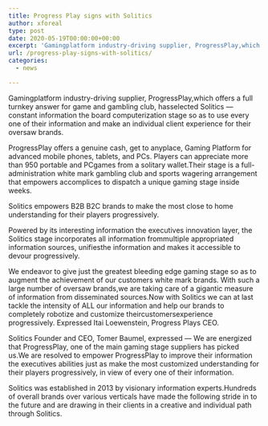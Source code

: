 ```yaml
---
title: Progress Play signs with Solitics
author: xforeal 
type: post
date: 2020-05-19T00:00:00+00:00
excerpt: 'Gamingplatform industry-driving supplier, ProgressPlay,which offers a full turnkey answer for game and gambling club, hasselected Solitics - constant information the executives computerization stage so as to use every one of their information and make an individual client experience for their oversaw brands '
url: /progress-play-signs-with-solitics/
categories:
  - news

---
```

Gamingplatform industry-driving supplier, ProgressPlay,which offers a full turnkey answer for game and gambling club, hasselected Solitics &#8212; constant information the board computerization stage so as to use every one of their information and make an individual client experience for their oversaw brands. 

ProgressPlay offers a genuine cash, get to anyplace, Gaming Platform for advanced mobile phones, tablets, and PCs. Players can appreciate more than 950 portable and PCgames from a solitary wallet.Their stage is a full-administration white mark gambling club and sports wagering arrangement that empowers accomplices to dispatch a unique gaming stage inside weeks. 

Solitics empowers B2B B2C brands to make the most close to home understanding for their players progressively. 

Powered by its interesting information the executives innovation layer, the Solitics stage incorporates all information frommultiple appropriated information sources, unifiesthe information and makes it accessible to devour progressively. 

We endeavor to give just the greatest bleeding edge gaming stage so as to augment the achievement of our customers white mark brands. With such a large number of oversaw brands,we are taking care of a gigantic measure of information from disseminated sources.Now with Solitics we can at last tackle the intensity of ALL our information and help our brands to completely robotize and customize theircustomersexperience progressively. Expressed Itai Loewenstein, Progress Plays CEO. 

Solitics Founder and CEO, Tomer Baumel, expressed &#8212; We are energized that ProgressPlay, one of the main gaming stage suppliers has picked us.We are resolved to empower ProgressPlay to improve their information the executives abilities just as make the most customized understanding for their players progressively, in view of every one of their information. 

Solitics was established in 2013 by visionary information experts.Hundreds of overall brands over various verticals have made the following stride in to the future and are drawing in their clients in a creative and individual path through Solitics.